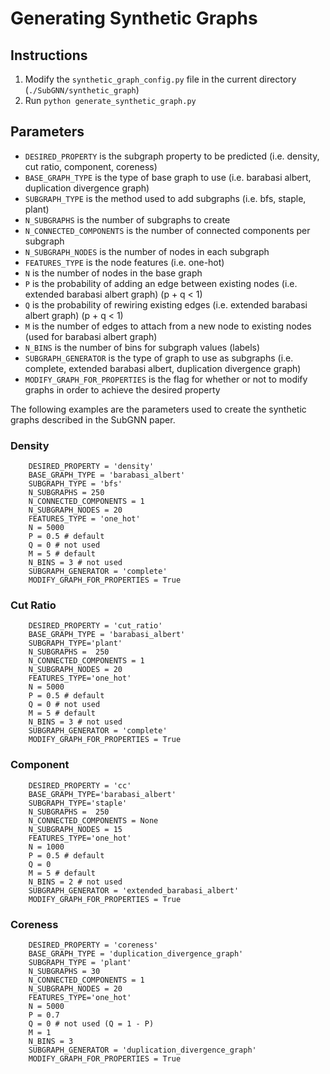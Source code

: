 # Generating Synthetic Graphs

## Instructions

1. Modify the `synthetic_graph_config.py` file in the current directory (`./SubGNN/synthetic_graph`)
2. Run `python generate_synthetic_graph.py` 

## Parameters

- `DESIRED_PROPERTY` is the subgraph property to be predicted (i.e. density, cut ratio, component, coreness)
- `BASE_GRAPH_TYPE` is the type of base graph to use (i.e. barabasi albert, duplication divergence graph)
- `SUBGRAPH_TYPE` is the method used to add subgraphs (i.e. bfs, staple, plant)
- `N_SUBGRAPHS` is the number of subgraphs to create
- `N_CONNECTED_COMPONENTS` is the number of connected components per subgraph
- `N_SUBGRAPH_NODES` is the number of nodes in each subgraph
- `FEATURES_TYPE` is the node features (i.e. one-hot)
- `N` is the number of nodes in the base graph
- `P` is the probability of adding an edge between existing nodes (i.e. extended barabasi albert graph) (p + q < 1)
- `Q` is the probability of rewiring existing edges (i.e. extended barabasi albert graph) (p + q < 1)
- `M` is the number of edges to attach from a new node to existing nodes (used for barabasi albert graph)
- `N_BINS` is the number of bins for subgraph values (labels)
- `SUBGRAPH_GENERATOR` is the type of graph to use as subgraphs (i.e. complete, extended barabasi albert, duplication divergence graph)
- `MODIFY_GRAPH_FOR_PROPERTIES` is the flag for whether or not to modify graphs in order to achieve the desired property 

The following examples are the parameters used to create the synthetic graphs described in the SubGNN paper.

### Density

        DESIRED_PROPERTY = 'density'
        BASE_GRAPH_TYPE = 'barabasi_albert'
        SUBGRAPH_TYPE = 'bfs'
        N_SUBGRAPHS = 250
        N_CONNECTED_COMPONENTS = 1
        N_SUBGRAPH_NODES = 20
        FEATURES_TYPE = 'one_hot'
        N = 5000
        P = 0.5 # default
        Q = 0 # not used
        M = 5 # default
        N_BINS = 3 # not used
        SUBGRAPH_GENERATOR = 'complete'
        MODIFY_GRAPH_FOR_PROPERTIES = True 

### Cut Ratio

        DESIRED_PROPERTY = 'cut_ratio'
        BASE_GRAPH_TYPE = 'barabasi_albert'
        SUBGRAPH_TYPE='plant'
        N_SUBGRAPHS =  250
        N_CONNECTED_COMPONENTS = 1
        N_SUBGRAPH_NODES = 20
        FEATURES_TYPE='one_hot'
        N = 5000
        P = 0.5 # default
        Q = 0 # not used
        M = 5 # default
        N_BINS = 3 # not used
        SUBGRAPH_GENERATOR = 'complete' 
        MODIFY_GRAPH_FOR_PROPERTIES = True

### Component

        DESIRED_PROPERTY = 'cc'
        BASE_GRAPH_TYPE='barabasi_albert' 
        SUBGRAPH_TYPE='staple'
        N_SUBGRAPHS =  250
        N_CONNECTED_COMPONENTS = None
        N_SUBGRAPH_NODES = 15
        FEATURES_TYPE='one_hot'
        N = 1000
        P = 0.5 # default
        Q = 0
        M = 5 # default
        N_BINS = 2 # not used
        SUBGRAPH_GENERATOR = 'extended_barabasi_albert' 
        MODIFY_GRAPH_FOR_PROPERTIES = True

### Coreness

        DESIRED_PROPERTY = 'coreness'
        BASE_GRAPH_TYPE = 'duplication_divergence_graph' 
        SUBGRAPH_TYPE = 'plant'
        N_SUBGRAPHS = 30
        N_CONNECTED_COMPONENTS = 1
        N_SUBGRAPH_NODES = 20
        FEATURES_TYPE='one_hot'
        N = 5000
        P = 0.7
        Q = 0 # not used (Q = 1 - P)
        M = 1
        N_BINS = 3
        SUBGRAPH_GENERATOR = 'duplication_divergence_graph' 
        MODIFY_GRAPH_FOR_PROPERTIES = True
